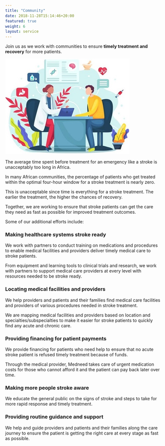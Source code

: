 ```yaml
---
title: "Community"
date: 2018-11-28T15:14:46+20:00 
featured: true
weight: 6
layout: service
---
```


Join us as we work with communities to ensure **timely treatment and recovery** for more patients.

![Medical Community](/images/illustrations/patient.jpg)
 

The average time spent before treatment for an emergency like a stroke is unacceptably too long in Africa. 

In many African communities, the percentage of patients who get treated within the optimal four-hour window for a stroke treatment is nearly zero. 

This is unacceptable since time is everything for a stroke treatment. The earlier the treatment, the higher the chances of recovery.

Together, we are working to ensure that stroke patients can get the care they need as fast as possible for improved treatment outcomes. 

Some of our additional efforts include:


### Making healthcare systems stroke ready 

We work with partners to conduct training on medications and procedures to enable medical facilities and providers deliver timely medical care to stroke patients. 

From equipment and learning tools to clinical trials and research, we work with partners to support medical care providers at every level with resources needed to be stroke ready.


### Locating medical facilities and providers 

We help providers and patients and their families find medical care facilities and providers of various procedures needed in stroke treatment. 

We are mapping medical facilities and providers based on location and specialties/subspecialties to make it easier for stroke patients to quickly find any acute and chronic care.


### Providing financing for patient payments 

We provide financing for patients who need help to ensure that no acute stroke patient is refused timely treatment because of funds. 

Through the medical provider, Medneed takes care of urgent medication costs for those who cannot afford it and the patient can pay back later over time.


### Making more people stroke aware 

We educate the general public on the signs of stroke and steps to take for more rapid response and timely treatment.

### Providing routine guidance and support

We help and guide providers and patients and their families along the care journey to ensure the patient is getting the right care at every stage as fast as possible.

<br>

